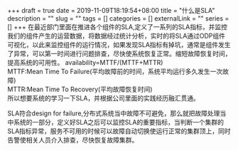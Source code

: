 +++ 
draft = true
date = 2019-11-09T18:19:54+08:00
title = "什么是SLA"
description = ""
slug = "" 
tags = []
categories = []
externalLink = ""
series = []
+++
在最近部门里面在推进各个组件的SLA,定义了一系列的SLA指标，并监控我们的组件产生的运营数据，将数据经过统计分析，实时的将SLA通过ODP组件可视化，以此来监控组件的运行情况，如果发现SLA指标有掉坑，通常是组件发生了异常，可以第一时间进行问题排查，尽快使系统恢复正常。缩短故障恢复时间，提高系统的可用性。
availability=MTTF/(MTTF+MTTR)<br>
MTTF:Mean Time To Failure(平均故障前的时间，系统平均运行多久发生一次故障)<br>
MTTR:Mean Time To Recovery(平均故障恢复时间)<br>
所以想要系统的学习一下SLA，并根据公司里面的实践经历融汇贯通。

SLA符合design for failure,分布式系统当中故障不可避免，那么就把故障处理当中系统的一部分，定义好SLA之后可以监控SLA的重要指标，当判断一个集群的SLA指标异常，服务不可用的时候可以故障自动切换使运行正常的集群顶上，同时告警使相关人员介入排查，尽快恢复故障集群。
